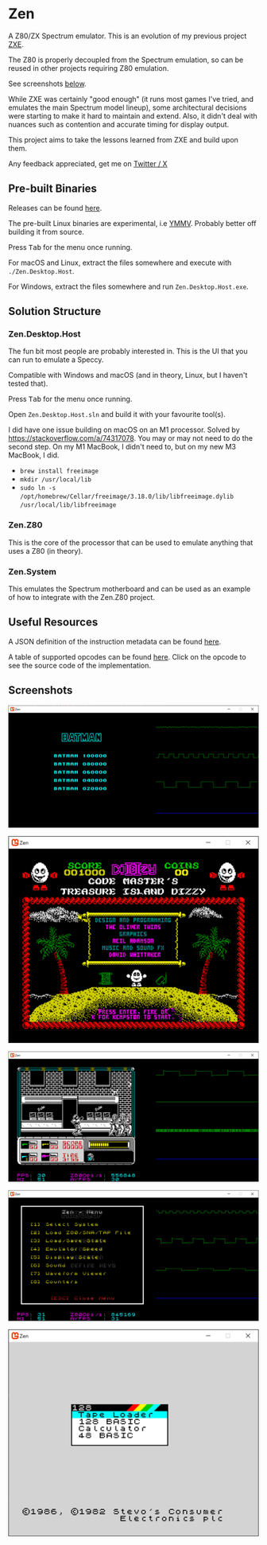 # Zen

A Z80/ZX Spectrum emulator. This is an evolution of my previous project <a href="https://github.com/stevehjohn/ZXE">ZXE</a>.

The Z80 is properly decoupled from the Spectrum emulation, so can be reused in other projects requiring Z80 emulation.

See screenshots <a href="#screenshots">below</a>.

While ZXE was certainly "good enough" (it runs most games I've tried, and emulates the main Spectrum model lineup), some architectural
decisions were starting to make it hard to maintain and extend. Also, it didn't deal with nuances such as contention and accurate timing
for display output.

This project aims to take the lessons learned from ZXE and build upon them.

Any feedback appreciated, get me on <a href="https://x.com/SteveHuwJohn">Twitter / X</a>

## Pre-built Binaries

Releases can be found <a href="https://github.com/stevehjohn/Zen/releases">here</a>.

The pre-built Linux binaries are experimental, i.e <a href="https://en.wiktionary.org/wiki/your_mileage_may_vary">YMMV</a>. Probably better off building it from source.

Press <kbd>Tab</kbd> for the menu once running.

For macOS and Linux, extract the files somewhere and execute with `./Zen.Desktop.Host`.

For Windows, extract the files somewhere and run `Zen.Desktop.Host.exe`.

## Solution Structure

### Zen.Desktop.Host

The fun bit most people are probably interested in. This is the UI that you can run to emulate a Speccy.

Compatible with Windows and macOS (and in theory, Linux, but I haven't tested that).

Press <kbd>Tab</kbd> for the menu once running.

Open `Zen.Desktop.Host.sln` and build it with your favourite tool(s).

I did have one issue building on macOS on an M1 processor. Solved by https://stackoverflow.com/a/74317078.
You may or may not need to do the second step. On my M1 MacBook, I didn't need to, but on my new M3 MacBook, I did.

- `brew install freeimage`
- `mkdir /usr/local/lib`
- `sudo ln -s /opt/homebrew/Cellar/freeimage/3.18.0/lib/libfreeimage.dylib /usr/local/lib/libfreeimage`

### Zen.Z80

This is the core of the processor that can be used to emulate anything that uses a Z80 (in theory).

### Zen.System

This emulates the Spectrum motherboard and can be used as an example of how to integrate with the Zen.Z80 project.

## Useful Resources

A JSON definition of the instruction metadata can be found <a href="https://github.com/stevehjohn/Zen/blob/master/Documentation/Instructions.json">here</a>.

A table of supported opcodes can be found <a href="https://stevehjohn.github.io/Zen/SupportedOpCodes.html">here</a>. Click on the opcode to see the source code of the implementation.

<a id="Screenshots" />

## Screenshots

![Batman with Waveform Visualiser](Images/batman-waveform.png)

![Treasure Island Dizzy](Images/dizzy.png)

![Robocop with Waveform Visualiser](Images/robocop.png)

![Robocop with System Menu](Images/robocop-menu.png)

![128 Boot Screen](Images/128-boot.png)